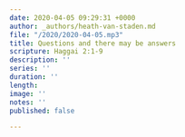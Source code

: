 ```yaml
---
date: 2020-04-05 09:29:31 +0000
author: _authors/heath-van-staden.md
file: "/2020/2020-04-05.mp3"
title: Questions and there may be answers
scripture: Haggai 2:1-9
description: ''
series: ''
duration: ''
length: 
image: ''
notes: ''
published: false

---
```

